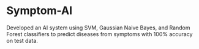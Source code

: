 # Symptom-AI
Developed an AI system using SVM, Gaussian Naive Bayes, and Random Forest classifiers to predict diseases from symptoms with 100% accuracy on test data.
